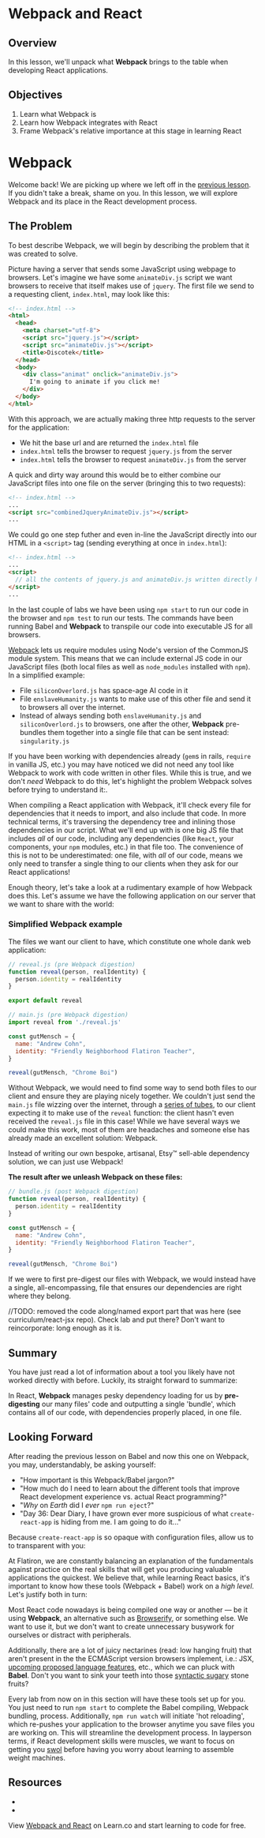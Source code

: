 # Webpack and React

## Overview

In this lesson, we'll unpack what **Webpack** brings to the table when developing React applications.

## Objectives

1. Learn what Webpack is
2. Learn how Webpack integrates with React
3. Frame Webpack's relative importance at this stage in learning React

# Webpack

Welcome back! We are picking up where we left off in the [previous lesson][previous-lesson]. If you didn't take a break, shame on you. In this lesson, we will explore Webpack and its place in the React development process.

## The Problem

To best describe Webpack, we will begin by describing the problem that it was created to solve.

Picture having a server that sends some JavaScript using webpage to browsers. Let's imagine we have some `animateDiv.js` script we want browsers to receive that itself makes use of `jquery`. The first file we send to a requesting client, `index.html`, may look like this:

```html
<!-- index.html -->
<html>
  <head>
    <meta charset="utf-8">
    <script src="jquery.js"></script>
    <script src="animateDiv.js"></script>
    <title>Discotek</title>
  </head>
  <body>
    <div class="animat" onclick="animateDiv.js">
      I'm going to animate if you click me!
    </div>
  </body>
</html>
```

With this approach, we are actually making three http requests to the server for the application:
  - We hit the base url and are returned the `index.html` file
  - `index.html` tells the browser to request `jquery.js` from the server
  - `index.html` tells the browser to request `animateDiv.js` from the server

A quick and dirty way around this would be to either combine our JavaScript files into one file on the server (bringing this to two requests):

```html
<!-- index.html -->
...
<script src="combinedJqueryAnimateDiv.js"></script>
...
```

We could go one step futher and even in-line the JavaScript directly into our HTML in a `<script>` tag (sending everything at once in `index.html`):

```html
<!-- index.html -->
...
<script>
  // all the contents of jquery.js and animateDiv.js written directly here!
</script>
...
```



In the last couple of labs we have been using `npm start` to run our code in the browser and `npm test` to run our tests. The commands have been running Babel and **Webpack** to transpile our code into executable JS for all browsers.

[Webpack][Webpack] lets us require modules using Node's version of the CommonJS module system. This means that we can include external JS code in our JavaScript files (both local files as well as `node_modules` installed with `npm`). In a simplified example:
  - File `siliconOverlord.js` has space-age AI code in it
  - File `enslaveHumanity.js` wants to make use of this other file and send it to browsers all over the internet.
  - Instead of always sending both `enslaveHumanity.js` and `siliconOverlord.js` to browsers, one after the other, **Webpack** pre-bundles them together into a single file that can be sent instead: `singularity.js`

If you have been working with dependencies already (`gem`s in rails, `require` in vanilla JS, etc.) you may have noticed we did not need any tool like Webpack to work with code written in other files. While this is true, and we don't _need_ Webpack to do this, let's highlight the problem Webpack solves before trying to understand it:.

When compiling a React application with Webpack, it'll check every file for dependencies that it needs to import, and also include that code. In more technical terms, it's traversing the dependency tree and inlining those dependencies in our script. What we'll end up with is one big JS file that includes _all_ of our code, including any dependencies (like `React`, your components, your `npm` modules, etc.) in that file too. The convenience of this is not to be underestimated: one file, with _all_ of our code, means we only need to transfer a single thing to our clients when they ask for our React applications!

Enough theory, let's take a look at a rudimentary example of how Webpack does this. Let's assume we have the following application on our server that we want to share with the world:

### Simplified Webpack example

The files we want our client to have, which constitute one whole dank web application:

```JavaScript
// reveal.js (pre Webpack digestion)
function reveal(person, realIdentity) {
  person.identity = realIdentity
}

export default reveal
```
```JavaScript
// main.js (pre Webpack digestion)
import reveal from './reveal.js'

const gutMensch = {
  name: "Andrew Cohn",
  identity: "Friendly Neighborhood Flatiron Teacher",
}

reveal(gutMensch, "Chrome Boi")
```

Without Webpack, we would need to find some way to send both files to our client and ensure they are playing  nicely together. We couldn't just send the `main.js` file wizzing over the internet, through a [series of tubes][tubes], to our client expecting it to make use of the `reveal` function: the client hasn't even received the `reveal.js` file in this case! While we have several ways we could make this work, most of them are headaches and someone else has already made an excellent solution: Webpack.

Instead of writing our own bespoke, artisanal, Etsy&trade; sell-able dependency solution, we can just use Webpack!


**The result after we unleash Webpack on these files:**

```JavaScript
// bundle.js (post Webpack digestion)
function reveal(person, realIdentity) {
  person.identity = realIdentity
}

const gutMensch = {
  name: "Andrew Cohn",
  identity: "Friendly Neighborhood Flatiron Teacher",
}

reveal(gutMensch, "Chrome Boi")
```

If we were to first pre-digest our files with Webpack, we would instead have a single, all-encompassing, file that ensures our dependencies are right where they belong.

//TODO: removed the code along/named export part that was here (see curriculum/react-jsx repo). Check lab and put there? Don't want to reincorporate: long enough as it is.

## Summary

You have just read a lot of information about a tool you likely have not worked directly with before. Luckily, its straight forward to summarize:

In React, **Webpack** manages pesky dependency loading for us by **pre-digesting** our many files' code and outputting a single 'bundle', which contains all of our code, with dependencies properly placed, in one file.

## Looking Forward

After reading the previous lesson on Babel and now this one on Webpack, you may, understandably, be asking yourself:
  - "How important is this Webpack/Babel jargon?"
  - "How much do I need to learn about the different tools that improve React development experience vs. actual React programming?"
  - "_Why_ on _Earth_ did I _ever_ `npm run eject`?"
  - "Day 36: Dear Diary, I have grown ever more suspicious of what `create-react-app` is hiding from me. I am going to do it..."

Because `create-react-app` is so opaque with configuration files, allow us to to transparent with you:

At Flatiron, we are constantly balancing an explanation of the fundamentals against practice on the real skills that will get you producing valuable applications the quickest. We believe that, while learning React basics, it's important to know how these tools (Webpack + Babel) work on a _high level_. Let's justify both in turn:

Most React code nowadays is being compiled one way or another — be it using **Webpack**, an alternative such as [Browserify][browserify], or something else. We want to use it, but we don't want to create unnecessary busywork for ourselves or distract with peripherals.

Additionally, there are a lot of juicy nectarines (read: low hanging fruit) that aren't present in the the ECMAScript version browsers implement, i.e.: JSX, [upcoming proposed language features][babel-stage-2], etc., which we can pluck with **Babel**. Don't you want to sink your teeth into those [syntactic sugary][syntactic-sugar] stone fruits?

Every lab from now on in this section will have these tools set up for you. You just need to run `npm start` to complete the Babel compiling, Webpack bundling, process. Additionally, `npm run watch` will initiate 'hot reloading', which re-pushes your application to the browser anytime you save files you are working on. This will streamline the development process. In layperson terms, if React development skills were muscles, we want to focus on getting you [swol][swol] before having you worry about learning to assemble weight machines.

## Resources
- [Webpack]: https://webpack.js.org/
- [Babel]: http://babeljs.io/

<p class='util--hide'>View <a href='https://learn.co/lessons/webpack-and-react'>Webpack and React</a> on Learn.co and start learning to code for free.</p>

[previous-lesson]: https://learn.co/lessons/webpack-and-react
[babel-stage-2]: https://babeljs.io/docs/plugins/preset-stage-2/
[webpack]: https://webpack.js.org/
[tubes]: https://en.wikipedia.org/wiki/Series_of_tubes
[browserify]: http://browserify.org/
[syntactic-sugar]: https://en.wikipedia.org/wiki/Syntactic_sugar
[swol]: https://scontent.cdninstagram.com/t51.2885-15/s640x640/sh0.08/e35/13109122_818162874981972_854250567_n.jpg?ig_cache_key=MTI0MDEwMTQwNDQ5MDUyOTM2MQ%3D%3D.2.l
[hydrofoil]:https://www.google.com/search?q=hydrofoil+catamaran&source=lnms&tbm=isch&sa=X&ved=0ahUKEwia5Yyls-rZAhWIjVkKHdd-A3MQ_AUICygC&biw=1280&bih=659#imgrc=JhI18wkkvwakwM:
[they-fly]:https://www.youtube.com/watch?v=a49jy9ba4FQ&t=06m
